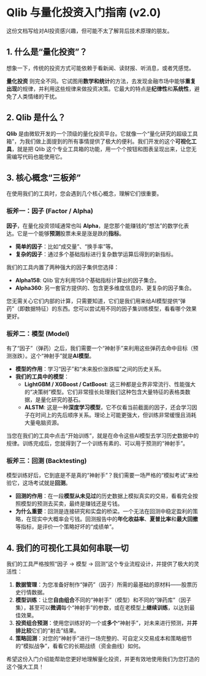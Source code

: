 # Qlib 与量化投资入门指南 (v2.0)

这份文档写给对AI投资感兴趣，但可能不太了解背后技术原理的朋友。

## 1. 什么是“量化投资”？

想象一下，传统的投资方式可能依赖于看新闻、读财报、听消息，或者凭感觉。

**量化投资** 则完全不同。它试图用**数学和统计**的方法，去发现金融市场中能够**重复出现**的规律，并利用这些规律来做投资决策。它最大的特点是**纪律性**和**系统性**，避免了人类情绪的干扰。

## 2. Qlib 是什么？

**Qlib** 是由微软开发的一个顶级的量化投资平台。它就像一个“量化研究的超级工具箱”，为我们做上面提到的所有事情提供了极大的便利。我们开发的这个**可视化工具**，就是把 Qlib 这个专业工具箱的功能，用一个个按钮和图表呈现出来，让您无需编写代码也能使用它。

## 3. 核心概念“三板斧”

在使用我们的工具时，您会遇到几个核心概念，理解它们很重要。

### 板斧一：因子 (Factor / Alpha)

**因子**，在量化投资领域通常也叫 **Alpha**，是您那个能赚钱的“想法”的数学化表达。它是一个能够**预测**股票未来是涨是跌的**指标**。

- **简单的因子**：比如“成交量”、“换手率”等。
- **复杂的因子**：通过多个基础指标进行复杂数学运算后得到的新指标。

我们的工具内置了两种强大的因子集供您选择：
- **Alpha158**: Qlib 官方利用158个基础指标计算出的因子集合。
- **Alpha360**: 另一套官方提供的、包含更多维度信息的、更复杂的因子集合。

您无需关心它们内部的计算，只需要知道，它们是我们用来给AI模型提供“弹药”（即数据特征）的东西。您可以尝试用不同的因子集训练模型，看看哪个效果更好。

### 板斧二：模型 (Model)

有了“因子”（弹药）之后，我们需要一个“神射手”来利用这些弹药去命中目标（预测涨跌）。这个“神射手”就是**AI模型**。

- **模型的作用**：学习“因子”和“未来股价涨跌幅”之间的历史关系。
- **我们的工具中的模型**：
  - **LightGBM / XGBoost / CatBoost**: 这三种都是业界非常流行、性能强大的“决策树”模型。它们非常擅长处理我们这种包含大量特征的表格类数据，是量化研究的基石。
  - **ALSTM**: 这是一种**深度学习模型**，它不仅看当前截面的因子，还会学习因子在时间上的先后顺序关系。理论上可能更强大，但训练非常缓慢且消耗大量电脑资源。

当您在我们的工具中点击“开始训练”，就是在命令这些AI模型去学习历史数据中的规律。训练完成后，您就得到了一个训练有素的、可以用于预测的“神射手”。

### 板斧三：回测 (Backtesting)

模型训练好后，它到底是不是真的“神射手”？我们需要一场严格的“模拟考试”来检验它，这场考试就是**回测**。

- **回测的作用**：在一段**模型从未见过**的历史数据上模拟真实的交易，看看完全按照模型的预测去买卖，最终是赚钱还是亏钱。
- **为什么重要**：回测是连接研究和实盘的桥梁。一个无法在回测中稳定盈利的策略，在现实中大概率会亏钱。回测报告中的**年化收益率**、**夏普比率**和**最大回撤**等指标，是评价一个策略好坏的“成绩单”。

## 4. 我们的可视化工具如何串联一切

我们的工具严格按照“因子 -> 模型 -> 回测”这个专业流程设计，并提供了极大的灵活性：

1.  **数据管理**：为您准备好制作“弹药”（因子）所需的最基础的原材料——股票历史行情数据。
2.  **模型训练**：让您**自由组合**不同的“神射手”（模型）和不同的“弹药库”（因子集），甚至可以**微调**每个“神射手”的参数，或在老模型上**继续训练**，以达到最佳效果。
3.  **投资组合预测**：使用您训练好的一个或**多个**“神射手”，对未来进行预测，并**并排比较**它们的“射击”结果。
4.  **策略回测**：对您的“神射手”进行一场完整的、可自定义交易成本和策略细节的“模拟战争”，看看它的长期战绩（资金曲线）如何。

希望这份入门介绍能帮助您更好地理解量化投资，并更有效地使用我们为您打造的这个强大工具！
